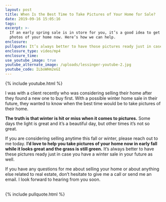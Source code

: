 ```yaml
---
layout: post
title: When Is the Best Time to Take Pictures of Your Home for Sale?
date: 2019-09-16 15:05:16
tags:
excerpt: >-
  If an early spring sale is in store for you, it’s a good idea to get exterior
  photos of your home now. Here’s how we can help.
enclosure:
pullquote: It’s always better to have those pictures ready just in case.
enclosure_type: video/mp4
enclosure_time:
use_youtube_image: true
youtube_alternate_image: /uploads/lessinger-youtube-2.jpg
youtube_code: ILboWHm2eGI
---
```


{% include youtube.html %}

I was with a client recently who was considering selling their home after they found a new one to buy first. With a possible winter home sale in their future, they wanted to know when the best time would be to take pictures of their home.

**The truth is that winter is hit or miss when it comes to pictures.** Some days the light is great and it’s a beautiful day, but other times it’s not so great.&nbsp;

If you are considering selling anytime this fall or winter, please reach out to me today. **I’d love to help you take pictures of your home now in early fall while it looks great and the grass is still green.** It’s always better to have these pictures ready just in case you have a winter sale in your future as well.

If you have any questions for me about selling your home or about anything else related to real estate, don’t hesitate to give me a call or send me an email. I look forward to hearing from you soon.<br>&nbsp;

{% include pullquote.html %}